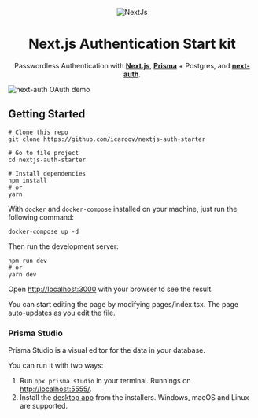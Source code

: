<p align="center">
  <img src="https://res.cloudinary.com/ddi5agea1/image/upload/v1615499495/next-auth_eoo57c.jpg" alt="NextJs" />
</p>

<h1 align="center">Next.js Authentication Start kit</h1>

<div align="center">

Passwordless Authentication with [**Next.js**](https://nextjs.org/), [**Prisma**](https://www.prisma.io/) + Postgres, and [**next-auth**](https://next-auth.js.org/).

</div>

![`next-auth` OAuth demo](https://res.cloudinary.com/ddi5agea1/image/upload/v1615566284/auth-gif2_eavp2e.gif)

## Getting Started
```
# Clone this repo
git clone https://github.com/icaroov/nextjs-auth-starter

# Go to file project
cd nextjs-auth-starter

# Install dependencies
npm install
# or
yarn
```

With `docker` and `docker-compose` installed on your machine, just run the following command:
```
docker-compose up -d
```
Then run the development server:
```
npm run dev
# or
yarn dev
```
Open [http://localhost:3000](http://localhost:3000) with your browser to see the result.

You can start editing the page by modifying pages/index.tsx. The page auto-updates as you edit the file.

### Prisma Studio
Prisma Studio is a visual editor for the data in your database.

You can run it with two ways:

1. Run `npx prisma studio` in your terminal. Runnings on [http://localhost:5555/](http://localhost:5555/).
2. Install the [desktop app](https://github.com/prisma/studio/releases) from the installers. Windows, macOS and Linux are supported.
